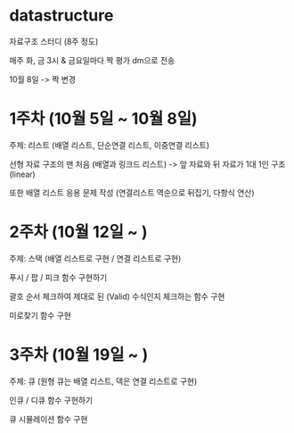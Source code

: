 # datastructure

자료구조 스터디 (8주 정도)

매주 화, 금 3시 & 금요일마다 짝 평가 dm으로 전송

10월 8일 -> 짝 변경

# 1주차 (10월 5일 ~ 10월 8일)

주제: 리스트 (배열 리스트, 단순연결 리스트, 이중연결 리스트)

선형 자료 구조의 맨 처음 (배열과 링크드 리스트) -> 앞 자료와 뒤 자료가 1대 1인 구조 (linear)

또한 배열 리스트 응용 문제 작성 (연결리스트 역순으로 뒤집기, 다항식 연산)

# 2주차 (10월 12일 ~ )

주제: 스택 (배열 리스트로 구현 / 연결 리스트로 구현)

푸시 / 팝 / 피크 함수 구현하기

괄호 순서 체크하여 제대로 된 (Valid) 수식인지 체크하는 함수 구현

미로찾기 함수 구현

# 3주차 (10월 19일 ~ )

주제: 큐 (원형 큐는 배열 리스트, 덱은 연결 리스트로 구현)

인큐 / 디큐 함수 구현하기

큐 시뮬레이션 함수 구현
